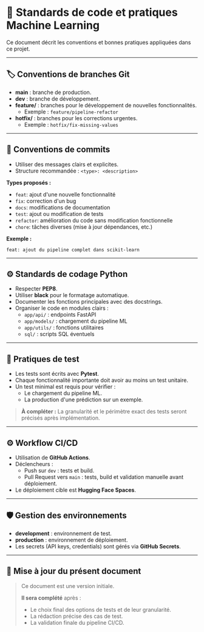 # 📝 Standards de code et pratiques Machine Learning

Ce document décrit les conventions et bonnes pratiques appliquées dans ce projet.

---

## 🏷️ Conventions de branches Git

- **main** : branche de production.
- **dev** : branche de développement.
- **feature/** : branches pour le développement de nouvelles fonctionnalités.
  - Exemple : `feature/pipeline-refactor`
- **hotfix/** : branches pour les corrections urgentes.
  - Exemple : `hotfix/fix-missing-values`

---

## 📝 Conventions de commits

- Utiliser des messages clairs et explicites.
- Structure recommandée :
```<type>: <description>```

**Types proposés :**
- `feat`: ajout d'une nouvelle fonctionnalité
- `fix`: correction d'un bug
- `docs`: modifications de documentation
- `test`: ajout ou modification de tests
- `refactor`: amélioration du code sans modification fonctionnelle
- `chore`: tâches diverses (mise à jour dépendances, etc.)

**Exemple :**

```feat: ajout du pipeline complet dans scikit-learn```


---

## ⚙️ Standards de codage Python

- Respecter **PEP8**.
- Utiliser **black** pour le formatage automatique.
- Documenter les fonctions principales avec des docstrings.
- Organiser le code en modules clairs :
  - `app/api/` : endpoints FastAPI
  - `app/models/` : chargement du pipeline ML
  - `app/utils/` : fonctions utilitaires
  - `sql/` : scripts SQL éventuels

---

## 🧪 Pratiques de test

- Les tests sont écrits avec **Pytest**.
- Chaque fonctionnalité importante doit avoir au moins un test unitaire.
- Un test minimal est requis pour vérifier :
  - Le chargement du pipeline ML.
  - La production d'une prédiction sur un exemple.

> **À compléter :**
> La granularité et le périmètre exact des tests seront précisés après implémentation.

---

## ⚙️ Workflow CI/CD

- Utilisation de **GitHub Actions**.
- Déclencheurs :
  - Push sur `dev` : tests et build.
  - Pull Request vers `main` : tests, build et validation manuelle avant déploiement.
- Le déploiement cible est **Hugging Face Spaces**.

---

## 🛡️ Gestion des environnements

- **development** : environnement de test.
- **production** : environnement de déploiement.
- Les secrets (API keys, credentials) sont gérés via **GitHub Secrets**.

---

## 📝 Mise à jour du présent document

> Ce document est une version initiale.
> 
> **Il sera complété** après :
> - Le choix final des options de tests et de leur granularité.
> - La rédaction précise des cas de test.
> - La validation finale du pipeline CI/CD.
